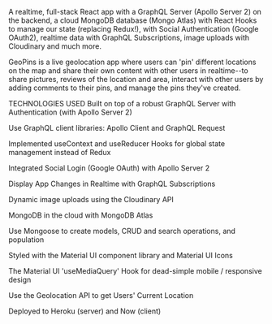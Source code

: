 A realtime, full-stack React app with a GraphQL Server (Apollo Server 2) on the backend, a cloud MongoDB database (Mongo Atlas) with React Hooks to manage our state (replacing Redux!), with Social Authentication (Google OAuth2), realtime data with GraphQL Subscriptions, image uploads with Cloudinary and much more.

GeoPins is a live geolocation app where users can 'pin' different locations on the map and share their own content with other users in realtime--to share pictures, reviews of the location and area, interact with other users by adding comments to their pins, and manage the pins they've created.

TECHNOLOGIES USED
Built on top of a robust GraphQL Server with Authentication (with Apollo Server 2)

Use GraphQL client libraries: Apollo Client and GraphQL Request

Implemented useContext and useReducer Hooks for global state management instead of Redux

Integrated Social Login (Google OAuth) with Apollo Server 2

Display App Changes in Realtime with GraphQL Subscriptions

Dynamic image uploads using the Cloudinary API

MongoDB in the cloud with MongoDB Atlas

Use Mongoose to create models, CRUD and search operations, and population

Styled with the Material UI component library and Material UI Icons

The Material UI 'useMediaQuery' Hook for dead-simple mobile / responsive design

Use the Geolocation API to get Users' Current Location

Deployed to Heroku (server) and Now (client)
